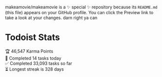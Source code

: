 makeamovie/makeamovie is a ✨ special ✨ repository because its `README.md` (this file) appears on your GitHub profile.
You can click the Preview link to take a look at your changes. darn right ya can

# Todoist Stats

<!-- TODO-IST:START -->
🏆  46,547 Karma Points           
🌸  Completed 14 tasks today           
✅  Completed 33,093 tasks so far           
⏳  Longest streak is 328 days
<!-- TODO-IST:END -->